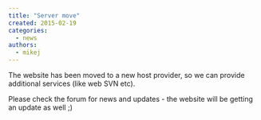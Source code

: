```yaml
---
title: "Server move"
created: 2015-02-19
categories: 
  - news
authors: 
  - mikej
---
```


The website has been moved to a new host provider, so we can provide additional services (like web SVN etc).

Please check the forum for news and updates - the website will be getting an update as well ;)
